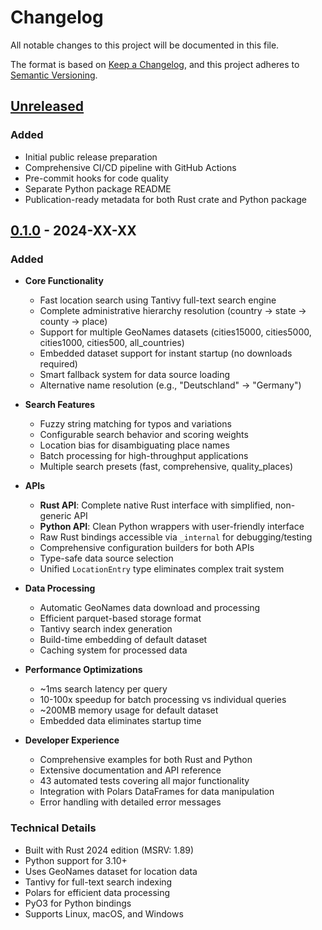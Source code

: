 # Changelog

All notable changes to this project will be documented in this file.

The format is based on [Keep a Changelog](https://keepachangelog.com/en/1.0.0/),
and this project adheres to [Semantic Versioning](https://semver.org/spec/v2.0.0.html).

## [Unreleased]

### Added

- Initial public release preparation
- Comprehensive CI/CD pipeline with GitHub Actions
- Pre-commit hooks for code quality
- Separate Python package README
- Publication-ready metadata for both Rust crate and Python package

## [0.1.0] - 2024-XX-XX

### Added

- **Core Functionality**
  - Fast location search using Tantivy full-text search engine
  - Complete administrative hierarchy resolution (country → state → county → place)
  - Support for multiple GeoNames datasets (cities15000, cities5000, cities1000, cities500, all_countries)
  - Embedded dataset support for instant startup (no downloads required)
  - Smart fallback system for data source loading
  - Alternative name resolution (e.g., "Deutschland" → "Germany")

- **Search Features**
  - Fuzzy string matching for typos and variations
  - Configurable search behavior and scoring weights
  - Location bias for disambiguating place names
  - Batch processing for high-throughput applications
  - Multiple search presets (fast, comprehensive, quality_places)

- **APIs**
  - **Rust API**: Complete native Rust interface with simplified, non-generic API
  - **Python API**: Clean Python wrappers with user-friendly interface
  - Raw Rust bindings accessible via `_internal` for debugging/testing
  - Comprehensive configuration builders for both APIs
  - Type-safe data source selection
  - Unified `LocationEntry` type eliminates complex trait system

- **Data Processing**
  - Automatic GeoNames data download and processing
  - Efficient parquet-based storage format
  - Tantivy search index generation
  - Build-time embedding of default dataset
  - Caching system for processed data

- **Performance Optimizations**
  - ~1ms search latency per query
  - 10-100x speedup for batch processing vs individual queries
  - ~200MB memory usage for default dataset
  - Embedded data eliminates startup time

- **Developer Experience**
  - Comprehensive examples for both Rust and Python
  - Extensive documentation and API reference
  - 43 automated tests covering all major functionality
  - Integration with Polars DataFrames for data manipulation
  - Error handling with detailed error messages

### Technical Details

- Built with Rust 2024 edition (MSRV: 1.89)
- Python support for 3.10+
- Uses GeoNames dataset for location data
- Tantivy for full-text search indexing
- Polars for efficient data processing
- PyO3 for Python bindings
- Supports Linux, macOS, and Windows

[Unreleased]: https://github.com/SamBroomy/heisenberg/compare/v0.1.0...HEAD
[0.1.0]: https://github.com/SamBroomy/heisenberg/releases/tag/v0.1.0
